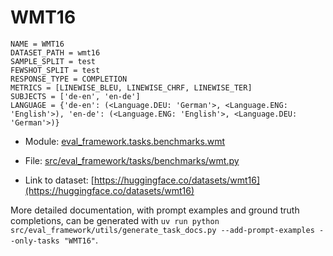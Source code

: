 # WMT16

````
NAME = WMT16
DATASET_PATH = wmt16
SAMPLE_SPLIT = test
FEWSHOT_SPLIT = test
RESPONSE_TYPE = COMPLETION
METRICS = [LINEWISE_BLEU, LINEWISE_CHRF, LINEWISE_TER]
SUBJECTS = ['de-en', 'en-de']
LANGUAGE = {'de-en': (<Language.DEU: 'German'>, <Language.ENG: 'English'>), 'en-de': (<Language.ENG: 'English'>, <Language.DEU: 'German'>)}
````

- Module: [eval_framework.tasks.benchmarks.wmt](eval_framework.tasks.benchmarks.wmt)

- File: [src/eval_framework/tasks/benchmarks/wmt.py](../../src/eval_framework/tasks/benchmarks/wmt.py)

- Link to dataset: [https://huggingface.co/datasets/wmt16](https://huggingface.co/datasets/wmt16)

More detailed documentation, with prompt examples and ground truth completions, can be generated with `uv run python src/eval_framework/utils/generate_task_docs.py --add-prompt-examples --only-tasks "WMT16"`.
